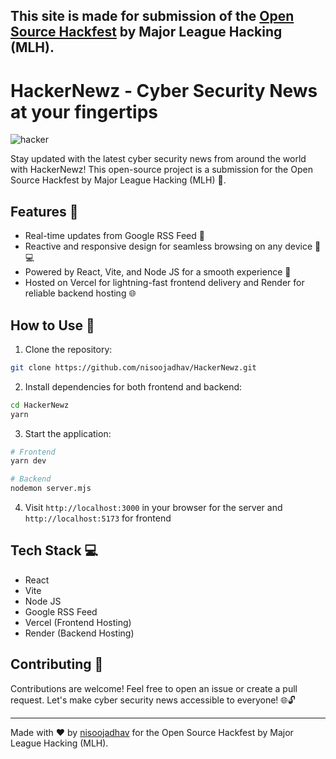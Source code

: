 ## This site is made for submission of the [Open Source Hackfest](https://open-source-hackfest.devpost.com/) by Major League Hacking (MLH).

# HackerNewz - Cyber Security News at your fingertips
![hacker](https://github.com/NisooJadhav/HackerNewz/assets/68807845/0ea0ee55-859b-4dd3-a94a-fdc2c36a3882)

Stay updated with the latest cyber security news from around the world with HackerNewz! This open-source project is a submission for the Open Source Hackfest by Major League Hacking (MLH) 🚀.

## Features 🌟

- Real-time updates from Google RSS Feed 📰
- Reactive and responsive design for seamless browsing on any device 📱💻
- Powered by React, Vite, and Node JS for a smooth experience 🚀
- Hosted on Vercel for lightning-fast frontend delivery and Render for reliable backend hosting 🌐

## How to Use 📖

1. Clone the repository:

```bash
git clone https://github.com/nisoojadhav/HackerNewz.git
```

2. Install dependencies for both frontend and backend:

```bash
cd HackerNewz
yarn
```

3. Start the application:

```bash
# Frontend
yarn dev

# Backend
nodemon server.mjs
```

4. Visit `http://localhost:3000` in your browser for the server and `http://localhost:5173` for frontend

## Tech Stack 💻

- React
- Vite
- Node JS
- Google RSS Feed
- Vercel (Frontend Hosting)
- Render (Backend Hosting)

## Contributing 🤝

Contributions are welcome! Feel free to open an issue or create a pull request. Let's make cyber security news accessible to everyone! 🌐🔓

---

Made with ❤️ by [nisoojadhav](https://github.com/nisoojadhav) for the Open Source Hackfest by Major League Hacking (MLH).
